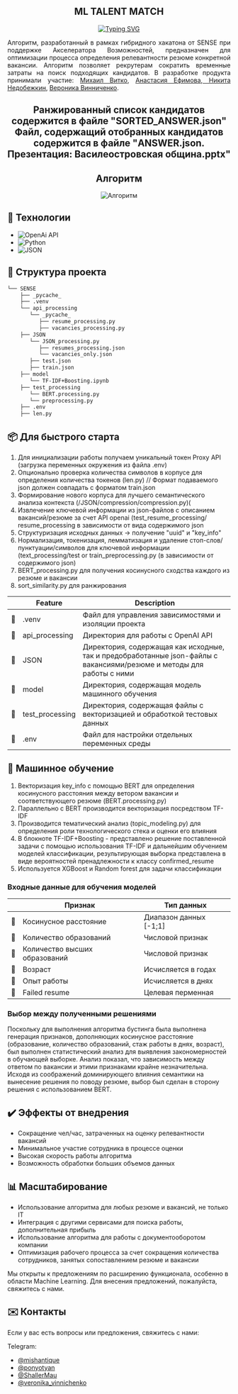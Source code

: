 <h2 align = center> ML TALENT MATCH</h2>
<p align = center><a href="https://git.io/typing-svg"><img src="https://readme-typing-svg.demolab.com?font=Pixelify+Sans&size=30&pause=1000&color=F75D5D&vCenter=true&random=false&width=760&height=25&lines=%D0%90%D0%BB%D0%B3%D0%BE%D1%80%D0%B8%D1%82%D0%BC+%D0%B4%D0%BB%D1%8F+%D1%81%D0%BE%D0%BF%D0%BE%D1%81%D1%82%D0%B0%D0%B2%D0%BB%D0%B5%D0%BD%D0%B8%D1%8F+%D1%80%D0%B5%D0%B7%D1%8E%D0%BC%D0%B5%C2%A0%D0%B8+%D0%B2%D0%B0%D0%BA%D0%B0%D0%BD%D1%81%D0%B8%D0%B8" alt="Typing SVG" /></a></p>
<div align="justify">Алгоритм, разработанный в рамках гибридного хакатона от SENSE при поддержке Акселератора Возможностей, предназначен для оптимизации процесса определения релевантности резюме конкретной вакансии. Алгоритм позволяет рекрутерам сократить временные затраты на поиск подходящих кандидатов. 
В разработке продукта принимали участие: <a href = "https://github.com/mishantique"> Михаил Витко</a>, <a href = "https://github.com/ponyotyan"> Анастасия Ефимова</a>,<a href = "https://github.com/MrShaller"> Никита Недобежкин</a>, <a href = "https://github.com/veronikavinnichenko">Вероника Винниченко</a>.</div>

<h2 align = center> Ранжированный список кандидатов содержится в файле "SORTED_ANSWER.json"
Файл, содержащий отобранных кандидатов содержится в файле "ANSWER.json. Презентация: Василеостровская община.pptx" </h2>

<!-- ROADMAP -->

<h2 align = center> Алгоритм  </h2>


<p align="center">
 <img src="Алгоритм.png" alt="Алгоритм"/>
</p>


## 🔧 Технологии

* ![OpenAi API](https://img.shields.io/badge/OpenAI%20API%20-%20white?logo=openai&color=black)
* ![Python](https://img.shields.io/badge/Python%20-%20white?style=plastic&logo=python&logoColor=yellow&color=%234682B4)
* ![JSON](https://img.shields.io/badge/JSON-white?logo=json&color=%239370DB)
    


## 📂 Структура проекта

```sh
└── SENSE
    ├── _pycache_
    ├── .venv
    └── api_processing
       └── _pycache_
          ├── resume_processing.py
          ├── vacancies_processing.py
    ├── JSON 
       └── JSON_processing.py
          ├── resumes_processing.json
          └── vacancies_only.json
       ├── test.json
       ├── train.json
    ├── model
       └── TF-IDF+Boosting.ipynb
    ├── test_processing
       └── BERT.processing.py
       └── preprocessing.py
    ├── .env
    ├── len.py
```

## 📦 Для быстрого старта

<ol>
 <li> Для инициализации работы получаем уникальный токен Proxy API (загрузка переменных окружения из файла .env)</li>
 <li> Опционально проверка количества символов в корпусе для определения количества токенов (len.py) // Формат подаваемого json должен совпадать с форматом train.json</li>
 <li> Формирование нового корпуса для лучшего семантического анализа контекста (/JSON/compression/compression.py)(</li>
 <li> Извлечение ключевой информации из json-файлов с описанием вакансий/резюме за счет  API openai (test_resume_processing/ resume_processing в зависимости от вида содержимого json</li>
 <li> Структуризация исходных данных -> получение "uuid" и "key_info"</li>
 <li> Нормализация, токенизация, лемматизация и удаление стоп-слов/пунктуации/символов для ключевой информации (text_processing/test or train_preprocessing.py (в зависимости от содержимого json)</li>
 <li> BERT_processing.py для получения косинусного сходства каждого из резюме и вакансии</li>
 <li> sort_similarity.py для ранжирования</li>
</ol>

|    |   Feature         | Description |
|----|-------------------|---------------------------------------------------------------|
| 📄 | .venv    | Файл для управления зависимостями и изоляции проекта|
| 📔 | api_processing  |Директория для работы с OpenAI API |
| 📔 | JSON |Директория, содержащая как исходные, так и предобработанные json-файлы с вакансиями/резюме и методы для работы с ними |
| 📔 | model  | Директория, содержащая модель машинного обучения|
| 📔 | test_processing |  Директория, содержащая файлы с векторизацией и обработкой тестовых данных |
| 📄 | .env | Файл для настройки отдельных переменных среды |



## 🧪 Машинное обучение


<ol>
  <li>Векторизация key_info с помощью BERT для определения косинусного расстояния между ветором вакансии и соответствующего резюме (BERT.processing.py)</li>
  <li>Параллельно с BERT производится векторизация посредством TF-IDF</li>
  <li>Производится тематический анализ (topic_modeling.py) для определения роли технологического стека и оценки его влияния</li>
  <li>В блокноте TF-IDF+Boosting - представлено решение поставленной задачи с помощью использования TF-IDF и дальнейшим обучением моделей классификации, результирующая выборка представлена в виде вероятностей пренадлежности к классу confirmed_resume</li>
  <li>Используется XGBoost и Random forest для задачи классификации</li>
</ol>


### Входные данные для обучения моделей

|    |   Признак       | Тип данных |
|----|-------------------|---------------------------------------------------------------|
| 📄 | Косинусное расстояние  |Диапазон данных [-1;1]|
| 📄 | Количество образований  |Числовой признак|
| 📄 | Количество высших образований  | Числовой признак|
| 📄 | Возраст  | Исчисляется в годах|
| 📄 | Опыт работы  | Исчисляется в днях|
| 📄 | Failed resume  | Целевая перменная|


### Выбор между полученными решениями
Поскольку для выполнения алгоритма бустинга была выполнена генерация признаков, дополняющих косинусное расстояние (образование, количество образований, стаж работы в днях, возраст), был выполнен статистический анализ для выявления закономерностей в обучающей выборке. Анализ показал, что зависимость между ответом по вакансии и этими признаками крайне незначительна. 
Исходя из соображений доминирующего влияния семантики на вынесение решения по поводу резюме, выбор был сделан в сторону решения с использованием BERT.


## ✔️ Эффекты от внедрения
<ul>
<li>Сокращение чел/час, затраченных на оценку релевантности вакансий</li>
<li>Минимальное участие сотрудника в процессе оценки</li>
<li>Высокая скорость работы алгоритма</li>
<li>Возможность обработки больших объемов данных</li>
</ul>


## 📊 Масштабирование
<ul>
<li>Использование алгоритма для любых резюме и вакансий, не только IT</li>
<li>Интеграция с другими сервисами для поиска работы, дополнительная прибыль</li>
<li>Использование алгоритма для работы с документооборотом компании</li>
<li>Оптимизация рабочего процесса за счет сокращения количества сотрудников, занятых сопоставлением резюме и вакансии</li>
</ul>

Мы открыты к предложениям по расширению функционала, особенно в области Machine Learning. Для внесения предложений, пожалуйста, свяжитесь с нами.

## ✉️ Контакты
Если у вас есть вопросы или предложения, свяжитесь с нами:


Telegram: 
- [@mishantique](https://t.me/mishantique) 
- [@ponyotyan](https://t.me/ponyotyan)
- [@ShallerMau](https://t.me/ShallerMau)
- [@veronika_vinnichenko](https://t.me/veronika_vinnichenko)
